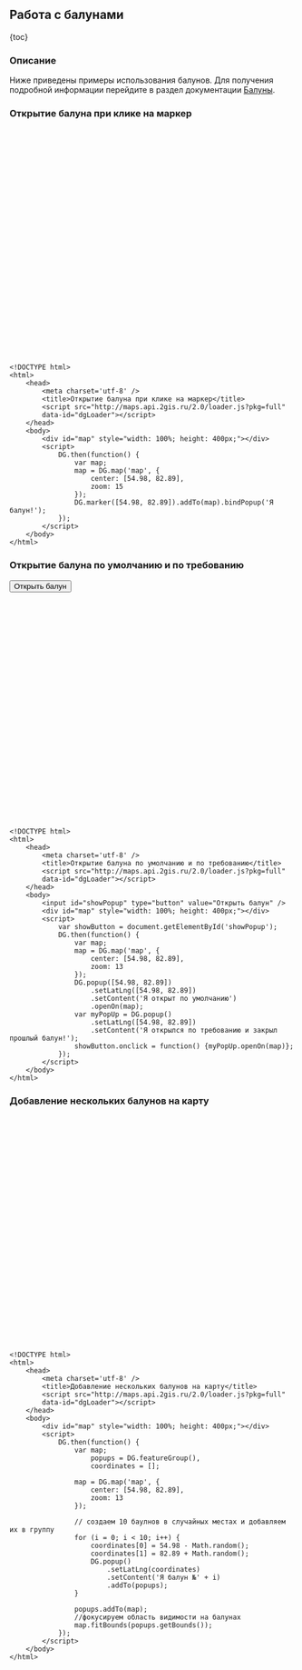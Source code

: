 ## Работа с балунами

{toc}

### Описание

Ниже приведены примеры использования балунов. Для получения подробной информации перейдите в раздел документации [Балуны](/doc/2.0/maps/manual/popups).

### Открытие балуна при клике на маркер

<script src="http://maps.api.2gis.ru/2.0/loader.js?pkg=full" data-id="dgLoader"></script>
<div id="map" style="width: 100%; height: 400px;"></div>
<script>
    DG.then(function () {
    	var map;
        map = DG.map('map', {
            center: [54.98, 82.89],
            zoom: 15
        });
        DG.marker([54.98, 82.89]).addTo(map).bindPopup('Я балун!');
    });
</script>

	<!DOCTYPE html>
	<html>
		<head>
		    <meta charset='utf-8' />
		    <title>Открытие балуна при клике на маркер</title>
		    <script src="http://maps.api.2gis.ru/2.0/loader.js?pkg=full"
		    data-id="dgLoader"></script>
		</head>
		<body>
		    <div id="map" style="width: 100%; height: 400px;"></div>
			<script>
			    DG.then(function() {
			    	var map;
			        map = DG.map('map', {
			            center: [54.98, 82.89],
			            zoom: 15
			        });
			        DG.marker([54.98, 82.89]).addTo(map).bindPopup('Я балун!');
			    });
			</script>
		</body>
	</html>

### Открытие балуна по умолчанию и по требованию

<input id="showPopup" type="button" value="Открыть балун" />
<div id="map1" style="width: 100%; height: 400px;"></div>
<script>
    var showButton = document.getElementById('showPopup');
	DG.then(function() {
		var map;
     	map = DG.map('map1', {
            center: [54.98, 82.89],
            zoom: 13
    	});
    	DG.popup([54.98, 82.89])
    		.setLatLng([54.98, 82.89])
    		.setContent('Я открыт по умолчанию')
    		.openOn(map);
		var myPopUp = DG.popup()
			.setLatLng([54.98, 82.89])
			.setContent('Я открылся по требованию и закрыл прошлый балун!');
		showButton.onclick = function() {myPopUp.openOn(map)};
	});
</script>

	<!DOCTYPE html>
	<html>
		<head>
		    <meta charset='utf-8' />
		    <title>Открытие балуна по умолчанию и по требованию</title>
		    <script src="http://maps.api.2gis.ru/2.0/loader.js?pkg=full"
		    data-id="dgLoader"></script>
		</head>
		<body>
			<input id="showPopup" type="button" value="Открыть балун" />
			<div id="map" style="width: 100%; height: 400px;"></div>
			<script>
			    var showButton = document.getElementById('showPopup');
				DG.then(function() {
					var map;
			     	map = DG.map('map', {
			            center: [54.98, 82.89],
			            zoom: 13
			    	});
			    	DG.popup([54.98, 82.89])
			    		.setLatLng([54.98, 82.89])
			    		.setContent('Я открыт по умолчанию')
			    		.openOn(map);
					var myPopUp = DG.popup()
						.setLatLng([54.98, 82.89])
						.setContent('Я открылся по требованию и закрыл прошлый балун!');
					showButton.onclick = function() {myPopUp.openOn(map)};
				});
			</script>
		</body>
	</html>

### Добавление нескольких балунов на карту

<div id="map2" style="width: 100%; height: 400px;"></div>
<script>
	DG.then(function() {
		var map;
			popups = DG.featureGroup(),
	        coordinates = [];

     	map = DG.map('map2', {
            center: [54.98, 82.89],
            zoom: 13
    	});

    	for (i = 0; i < 10; i++) {
            coordinates[0] = 54.98 - Math.random();
            coordinates[1] = 82.89 + Math.random();
            DG.popup()
            	.setLatLng(coordinates)
            	.setContent('Я балун №' + i)
            	.addTo(popups);
        }

        popups.addTo(map);
        map.fitBounds(popups.getBounds());
	});
</script>

	<!DOCTYPE html>
	<html>
		<head>
		    <meta charset='utf-8' />
		    <title>Добавление нескольких балунов на карту</title>
		    <script src="http://maps.api.2gis.ru/2.0/loader.js?pkg=full"
		    data-id="dgLoader"></script>
		</head>
		<body>
			<div id="map" style="width: 100%; height: 400px;"></div>
			<script>
				DG.then(function() {
					var map;
						popups = DG.featureGroup(),
				        coordinates = [];

			     	map = DG.map('map', {
			            center: [54.98, 82.89],
			            zoom: 13
			    	});

			     	// создаем 10 баулнов в случайных местах и добавляем их в группу
			    	for (i = 0; i < 10; i++) {
			            coordinates[0] = 54.98 - Math.random();
			            coordinates[1] = 82.89 + Math.random();
			            DG.popup()
			            	.setLatLng(coordinates)
			            	.setContent('Я балун №' + i)
			            	.addTo(popups);
			        }

			        popups.addTo(map);
			        //фокусируем область видимости на балунах
			        map.fitBounds(popups.getBounds());
				});
			</script>
		</body>
	</html>
